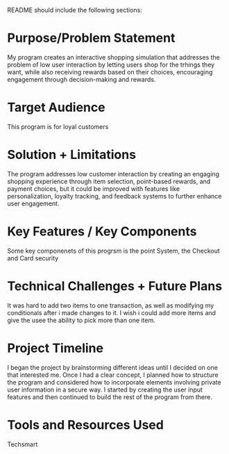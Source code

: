 README should include the following sections:
# Purpose/Problem Statement
My program creates an interactive shopping simulation that addresses the problem of low user interaction by letting users shop for the trhings they want, while also receiving rewards based on their choices, encouraging engagement through decision-making and rewards.

# Target Audience 
This program is for loyal customers

# Solution + Limitations 
 The program  addresses low customer interaction by creating an engaging shopping experience through item selection, point-based rewards, and payment choices, but it could be improved with features like personalization, loyalty tracking, and feedback systems to further enhance user engagement.
# Key Features / Key Components 
Some key componenets of this progrsm is the point System, the Checkout and Card security 
# Technical Challenges + Future Plans 
It was hard to add two items to one transaction, as well as modifying my conditionals after i made changes to it. I wish i could add more items and give the usee the ability to pick more than one item. 
# Project Timeline 
I began the project by brainstorming different ideas until I decided on one that interested me. Once I had a clear concept, I planned how to structure the program and considered how to incorporate elements involving private user information in a secure way. I started by creating the user input features and then continued to build the rest of the program from there.

# Tools and Resources Used 
Techsmart
